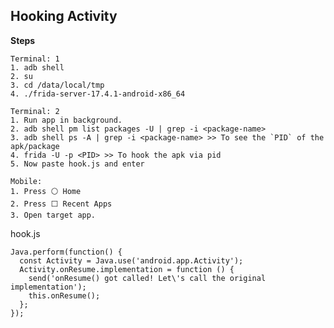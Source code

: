 ## Hooking Activity

**Steps**

    Terminal: 1
    1. adb shell
    2. su
    3. cd /data/local/tmp
    4. ./frida-server-17.4.1-android-x86_64
    
    Terminal: 2
    1. Run app in background.
    2. adb shell pm list packages -U | grep -i <package-name>
    3. adb shell ps -A | grep -i <package-name> >> To see the `PID` of the apk/package
    4. frida -U -p <PID> >> To hook the apk via pid 
    5. Now paste hook.js and enter
    
    Mobile:
    1. Press ⚪ Home
    2. Press ⬜ Recent Apps
    3. Open target app.

hook.js
```
Java.perform(function() {
  const Activity = Java.use('android.app.Activity');
  Activity.onResume.implementation = function () {
    send('onResume() got called! Let\'s call the original implementation');
    this.onResume();
  };
});
```

